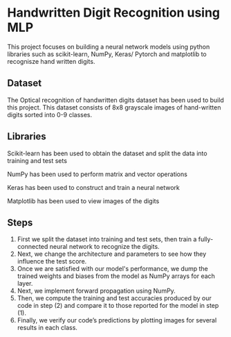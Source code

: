 # Handwritten Digit Recognition using MLP
This project focuses on building a neural network models using python libraries such as scikit-learn, NumPy, Keras/ Pytorch and matplotlib to recognisze hand written digits.

## Dataset             
  
The Optical recognition of handwritten digits dataset has been used to build this project. This dataset consists of 8x8 grayscale images of hand-written digits sorted into 0-9 classes.

## Libraries 
Scikit-learn has been used to obtain the dataset and split the data into training and test sets

NumPy has been used to perform matrix and vector operations

Keras has been used to construct and train a neural network

Matplotlib has been used to view images of the digits


##  Steps

1. First we split the dataset into training and test sets, then train a fully-connected neural network to recognize the digits.
2. Next, we change the architecture and parameters to see how they influence the test score.
3. Once we are satisfied with our model's performance, we dump the trained weights and biases from the model as NumPy arrays for each layer.
4. Next, we implement forward propagation using NumPy.
5. Then, we compute the training and test accuracies produced by our code in step (2) and compare it to those reported for the model in step (1).
6. Finally, we verify our code’s predictions by plotting images for several results in each class.
